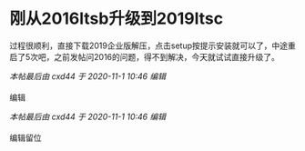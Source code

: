 # 刚从2016ltsb升级到2019ltsc


过程很顺利，直接下载2019企业版解压，点击setup按提示安装就可以了，中途重启了5次吧，之前发帖问2016的问题，得不到解决，今天就试试直接升级了。

<i class="pstatus"> 本帖最后由 cxd44 于 2020-11-1 10:46 编辑 </i><br />
<br />
编辑

<i class="pstatus"> 本帖最后由 cxd44 于 2020-11-1 10:46 编辑 </i><br />
<br />
编辑留位
